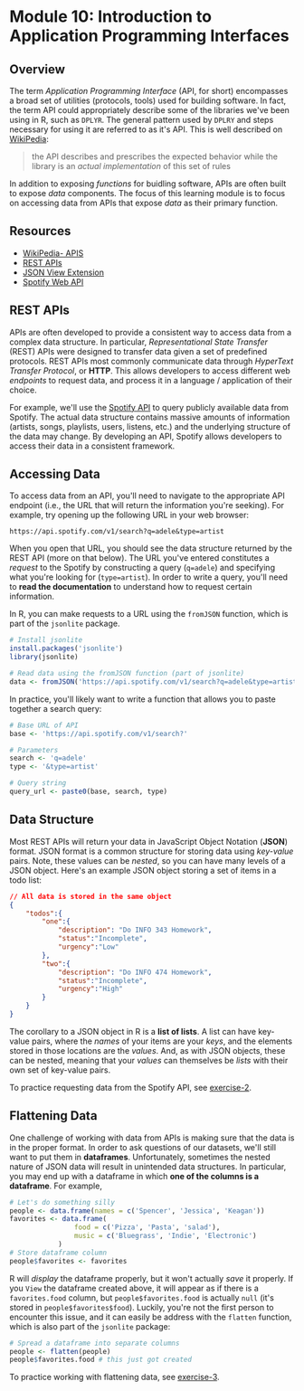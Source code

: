 # Module 10: Introduction to Application Programming Interfaces

## Overview
The term _*Application Programming Interface*_ (API, for short) encompasses a broad set of utilities (protocols, tools) used for building software. In fact, the term API could appropriately describe some of the libraries we've been using in R, such as `DPLYR`. The general pattern used by `DPLRY` and steps necessary for using it are referred to as it's API. This is well described on [WikiPedia](https://en.wikipedia.org/wiki/Application_programming_interface):

>the API describes and prescribes the expected behavior while the library is an _actual implementation_ of this set of rules

In addition to exposing _functions_ for buidling software, APIs are often built to expose _data_ components. The focus of this learning module is to focus on accessing data from APIs that expose _data_ as their primary function.

<!-- START doctoc -->
<!-- END doctoc -->

## Resources
- [WikiPedia- APIS](https://en.wikipedia.org/wiki/Application_programming_interface)
- [REST APIs](https://en.wikipedia.org/wiki/Application_programming_interface)
- [JSON View Extension](https://chrome.google.com/webstore/detail/jsonview/chklaanhfefbnpoihckbnefhakgolnmc?hl=en)
- [Spotify Web API](https://developer.spotify.com/web-api/)

## REST APIs
APIs are often developed to provide a consistent way to access data from a complex data structure. In particular, _Representational State Transfer_ (REST) APIs were designed to transfer data given a set of predefined protocols. REST APIs most commonly communicate data through _HyperText Transfer Protocol_, or **HTTP**. This allows developers to access different web *endpoints* to request data, and process it in a language / application of their choice.

For example, we'll use the [Spotify API](https://developer.spotify.com/web-api/) to query publicly available data from Spotify. The actual data structure contains massive amounts of information (artists, songs, playlists, users, listens, etc.) and the underlying structure of the data may change. By developing an API, Spotify allows developers to access their data in a consistent framework.

## Accessing Data
To access data from an API, you'll need to navigate to the appropriate API endpoint (i.e., the URL that will return the information you're seeking). For example, try opening up the following URL in your web browser:

```
https://api.spotify.com/v1/search?q=adele&type=artist
```
When you open that URL, you should see the data structure returned by the REST API (more on that below). The URL you've entered constitutes a _request_ to the Spotify by constructing a query (`q=adele`) and specifying what you're looking for (`type=artist`). In order to write a query, you'll need to **read the documentation** to understand how to request certain information.

In R, you can make requests to a URL using the `fromJSON` function, which is part of the `jsonlite` package.

```r
# Install jsonlite
install.packages('jsonlite')
library(jsonlite)

# Read data using the fromJSON function (part of jsonlite)
data <- fromJSON('https://api.spotify.com/v1/search?q=adele&type=artist')
```

In practice, you'll likely want to write a function that allows you to paste together a search query:

```r
# Base URL of API
base <- 'https://api.spotify.com/v1/search?'

# Parameters
search <- 'q=adele'
type <- '&type=artist'

# Query string
query_url <- paste0(base, search, type)
```

## Data Structure
Most REST APIs will return your data in JavaScript Object Notation (**JSON**) format. JSON format is a common structure for storing data using _key-value_ pairs. Note, these values can be _nested_, so you can have many levels of a JSON object. Here's an example JSON object storing a set of items in a todo list:
```json
// All data is stored in the same object
{
    "todos":{
        "one":{
            "description": "Do INFO 343 Homework",
            "status":"Incomplete",
            "urgency":"Low"
        },
        "two":{
            "description": "Do INFO 474 Homework",
            "status":"Incomplete",
            "urgency":"High"
        }
    }
}
```
The corollary to a JSON object in R is a **list of lists**. A list can have key-value pairs, where the _names_ of your items are your _keys_, and the elements stored in those locations are the _values_. And, as with JSON objects, these can be nested, meaning that your _values_ can themselves be _lists_ with their own set of key-value pairs.

To practice requesting data from the Spotify API, see [exercise-2](exercise-2).

## Flattening Data
One challenge of working with data from APIs is making sure that the data is in the proper format. In order to ask questions of our datasets, we'll still want to put them in **dataframes**. Unfortunately, sometimes the nested nature of JSON data will result in unintended data structures. In particular, you may end up with a dataframe in which **one of the columns is a dataframe**. For example,

```r
# Let's do something silly
people <- data.frame(names = c('Spencer', 'Jessica', 'Keagan'))
favorites <- data.frame(
                food = c('Pizza', 'Pasta', 'salad'),
                music = c('Bluegrass', 'Indie', 'Electronic')
            )
# Store dataframe column
people$favorites <- favorites
```

R will _display_ the dataframe properly, but it won't actually _save_ it properly. If you `View` the dataframe created above, it will appear as if there is a `favorites.food` column, but `people$favorites.food` is actually `null` (it's stored in `people$favorites$food`). Luckily, you're not the first person to encounter this issue, and it can easily be address with the `flatten` function, which is also part of the `jsonlite` package:

```r
# Spread a dataframe into separate columns
people <- flatten(people)
people$favorites.food # this just got created
```

To practice working with flattening data, see [exercise-3](exercise-3).
